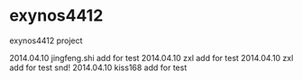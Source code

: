 exynos4412
==========

exynos4412 project

2014.04.10 jingfeng.shi
	add for test
2014.04.10 zxl
	add for test
2014.04.10 zxl
	add for test snd!
2014.04.10 kiss168
	add for test
